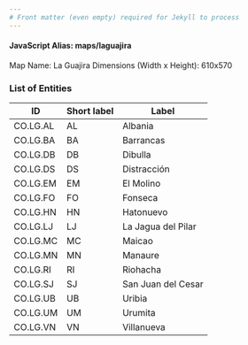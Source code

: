 ```yaml
---
# Front matter (even empty) required for Jekyll to process
---
```


#### JavaScript Alias: maps/laguajira

Map Name: La Guajira
Dimensions (Width x Height): 610x570





### List of Entities

ID | Short label | Label
---|---|---|
CO.LG.AL|AL|Albania
CO.LG.BA|BA|Barrancas
CO.LG.DB|DB|Dibulla
CO.LG.DS|DS|Distracción
CO.LG.EM|EM|El Molino
CO.LG.FO|FO|Fonseca
CO.LG.HN|HN|Hatonuevo
CO.LG.LJ|LJ|La Jagua del Pilar
CO.LG.MC|MC|Maicao
CO.LG.MN|MN|Manaure
CO.LG.RI|RI|Riohacha
CO.LG.SJ|SJ|San Juan del Cesar
CO.LG.UB|UB|Uribia
CO.LG.UM|UM|Urumita
CO.LG.VN|VN|Villanueva